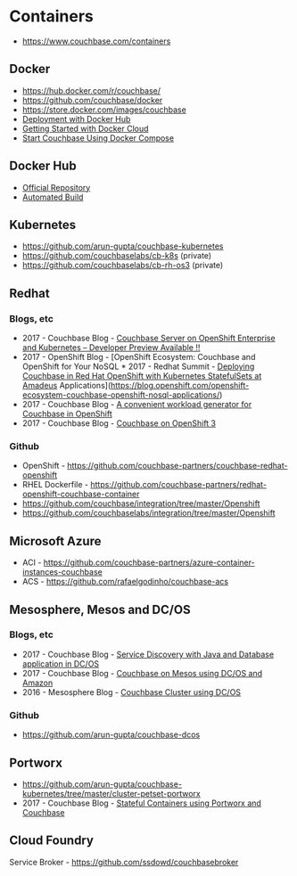 # Containers
* https://www.couchbase.com/containers

## Docker
* https://hub.docker.com/r/couchbase/
* https://github.com/couchbase/docker
* https://store.docker.com/images/couchbase
* [Deployment with Docker Hub](https://developer.couchbase.com/documentation/server/current/install/deploy-with-docker-hub.html)
* [Getting Started with Docker Cloud](https://blog.couchbase.com/getting-started-docker-cloud/)
* [Start Couchbase Using Docker Compose](http://blog.arungupta.me/start-couchbase-using-docker-compose)

## Docker Hub
* [Official Repository](https://hub.docker.com/_/couchbase/)
* [Automated Build](https://hub.docker.com/r/couchbase/server/)

## Kubernetes
* https://github.com/arun-gupta/couchbase-kubernetes
* https://github.com/couchbaselabs/cb-k8s (private)
* https://github.com/couchbaselabs/cb-rh-os3 (private)

## Redhat

### Blogs, etc
* 2017 - Couchbase Blog - [Couchbase Server on OpenShift Enterprise and Kubernetes – Developer Preview Available !!](https://blog.couchbase.com/couchbase-openshift-enterprise-kubernetes-developer-preview-available/)
* 2017 - OpenShift Blog - [OpenShift Ecosystem: Couchbase and OpenShift for Your NoSQL * 2017 - Redhat Summit - [Deploying Couchbase in Red Hat OpenShift with Kubernetes StatefulSets at Amadeus](https://www.redhat.com/en/about/videos/deploying-couchbase-red-hat-openshift-kubernetes)
Applications](https://blog.openshift.com/openshift-ecosystem-couchbase-openshift-nosql-applications/)
* 2017 - Couchbase Blog - [A convenient workload generator for Couchbase in OpenShift](https://blog.couchbase.com/a-convenient-workload-generator-for-couchbase-in-openshift/)
* 2017 - Couchbase Blog - [Couchbase on OpenShift 3](https://blog.couchbase.com/couchbase-on-openshift-3/)

### Github
* OpenShift - https://github.com/couchbase-partners/couchbase-redhat-openshift
* RHEL Dockerfile - https://github.com/couchbase-partners/redhat-openshift-couchbase-container
* https://github.com/couchbase/integration/tree/master/Openshift
* https://github.com/couchbaselabs/integration/tree/master/Openshift

## Microsoft Azure
* ACI - https://github.com/couchbase-partners/azure-container-instances-couchbase
* ACS - https://github.com/rafaelgodinho/couchbase-acs

## Mesosphere, Mesos and DC/OS

### Blogs, etc
* 2017 - Couchbase Blog - [Service Discovery with Java and Database application in DC/OS](https://blog.couchbase.com/service-discovery-java-database-dcos/)
* 2017 - Couchbase Blog - [Couchbase on Mesos using DC/OS and Amazon](https://blog.couchbase.com/couchbase-mesos-dcos-amazon/)
* 2016 - Mesosphere Blog - [Couchbase Cluster using DC/OS](https://mesosphere.com/blog/couchbase-cluster-using-dcos/)

### Github
* https://github.com/arun-gupta/couchbase-dcos

## Portworx

* https://github.com/arun-gupta/couchbase-kubernetes/tree/master/cluster-petset-portworx
* 2017 - Couchbase Blog - [Stateful Containers using Portworx and Couchbase](https://blog.couchbase.com/stateful-docker-containers-portworx-couchbase/)

## Cloud Foundry
Service Broker - https://github.com/ssdowd/couchbasebroker
